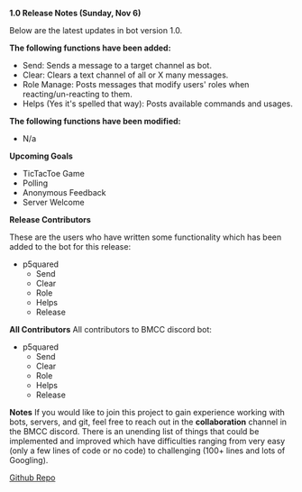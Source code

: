 **1.0 Release Notes (Sunday, Nov 6)**

Below are the latest updates in bot version 1.0.


**The following functions have been added:**
* Send: Sends a message to a target channel as bot.
* Clear: Clears a text channel of all or X many messages.
* Role Manage: Posts messages that modify users' roles when reacting/un-reacting to them.
* Helps (Yes it's spelled that way): Posts available commands and usages.


**The following functions have been modified:**

* N/a

**Upcoming Goals**
* TicTacToe Game
* Polling
* Anonymous Feedback
* Server Welcome

**Release Contributors**

These are the users who have written some functionality which has been added to the bot for this release:
* p5quared
  * Send
  * Clear
  * Role
  * Helps
  * Release

**All Contributors**
All contributors to BMCC discord bot:
* p5quared
	* Send
	* Clear
	* Role
	* Helps
    * Release

**Notes**
If you would like to join this project to gain experience working with bots, servers, and git, feel free to reach out in the **collaboration** channel in the BMCC discord.
There is an unending list of things that could be implemented and improved which have difficulties ranging from very easy (only a few lines of code or no code)
to challenging (100+ lines and lots of Googling).

[Github Repo](https://github.com/p5quared/discord-bot/)